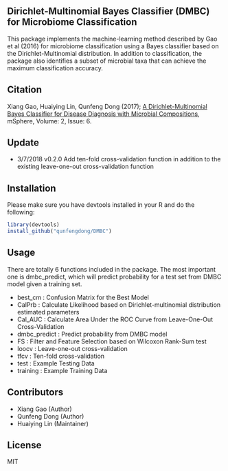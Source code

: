 Dirichlet-Multinomial Bayes Classifier (DMBC) for Microbiome Classification
---------------------------------------------------------------------------
This package implements the machine-learning method described by Gao et al (2016) for microbiome classification using a Bayes classifier based on the Dirichlet-Multinomial distribution.  In addition to classification, the package also identifies a subset of microbial taxa that can achieve the maximum classification accuracy.

## Citation
Xiang Gao, Huaiying Lin, Qunfeng Dong (2017); [A Dirichlet-Multinomial Bayes Classifier for Disease Diagnosis with Microbial Compositions](http://msphere.asm.org/content/msph/2/6/e00536-17.full.pdf), mSphere, Volume: 2, Issue: 6.

## Update
* 3/7/2018	v0.2.0	Add ten-fold cross-validation function in addition to the existing leave-one-out cross-validation function

## Installation

Please make sure you have devtools installed in your R and do the following:

```R
library(devtools)
install_github("qunfengdong/DMBC")
```

## Usage

There are totally 6 functions included in the package. The most important one is dmbc_predict, which will predict probability for a test set from DMBC model given a training set.

* best_cm	: Confusion Matrix for the Best Model
* CalPrb	: Calculate Likelihood based on Dirichlet-multinomial distribution estimated parameters
* Cal_AUC	: Calculate Area Under the ROC Curve from Leave-One-Out Cross-Validation
* dmbc_predict	: Predict probability from DMBC model 
* FS	: Filter and Feature Selection based on Wilcoxon Rank-Sum test
* loocv	: Leave-one-out cross-validation
* tfcv	: Ten-fold cross-validation
* test	: Example Testing Data
* training	: Example Training Data

## Contributors

* Xiang Gao (Author)
* Qunfeng Dong (Author)
* Huaiying Lin (Maintainer)

## License

MIT

